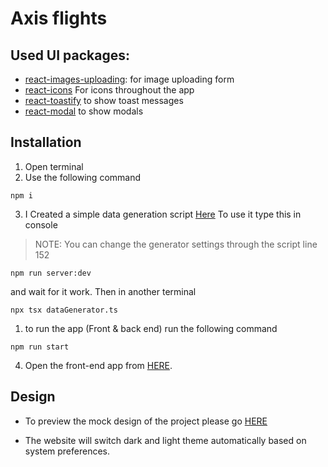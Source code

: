 # Axis flights

## Used UI packages:

- [react-images-uploading](https://www.npmjs.com/package/react-images-uploading): for image uploading form
- [react-icons](https://www.npmjs.com/package/react-icons) For icons throughout the app
- [react-toastify](https://www.npmjs.com/package/react-toastify) to show toast messages
- [react-modal](https://www.npmjs.com/package/react-modal?activeTab=readme) to show modals

## Installation

1. Open terminal
2. Use the following command

```shell
npm i
```

3. I Created a simple data generation script [Here](./dataGenerator.ts) To use it type this in console

> NOTE: You can change the generator settings through the script line 152

```shell
npm run server:dev
```

and wait for it work. Then in another terminal

```shell
npx tsx dataGenerator.ts
```

1. to run the app (Front & back end) run the following command

```shell
npm run start
```

4. Open the front-end app from [HERE](http://localhost:5001/).

## Design

- To preview the mock design of the project please go [HERE](https://excalidraw.com/#json=jnOg1MtuUwiYPrOdRZB5Y,dZK930roeIFZrARoDzPhUg)

- The website will switch dark and light theme automatically based on system preferences.
